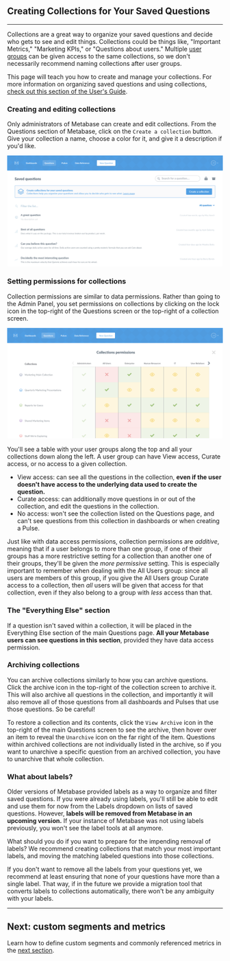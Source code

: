 ## Creating Collections for Your Saved Questions
---

Collections are a great way to organize your saved questions and decide who gets to see and edit things. Collections could be things like, "Important Metrics," "Marketing KPIs," or "Questions about users." Multiple [user groups](05-setting-permissions.md) can be given access to the same collections, so we don't necessarily recommend naming collections after user groups.

This page will teach you how to create and manage your collections. For more information on organizing saved questions and using collections, [check out this section of the User's Guide](../users-guide/06-sharing-answers.md).

### Creating and editing collections
Only administrators of Metabase can create and edit collections. From the Questions section of Metabase, click on the `Create a collection` button. Give your collection a name, choose a color for it, and give it a description if you'd like.

![Permissions empty state](images/collections/collections-empty-state.png)

### Setting permissions for collections
Collection permissions are similar to data permissions. Rather than going to the Admin Panel, you set permissions on collections by clicking on the lock icon in the top-right of the Questions screen or the top-right of a collection screen.

![Permissions grid](images/collections/permission-grid.png)

You'll see a table with your user groups along the top and all your collections down along the left. A user group can have View access, Curate access, or no access to a given collection.

- View access: can see all the questions in the collection, **even if the user doesn't have access to the underlying data used to create the question.**
- Curate access: can additionally move questions in or out of the collection, and edit the questions in the collection.
- No access: won't see the collection listed on the Questions page, and can't see questions from this collection in dashboards or when creating a Pulse.

Just like with data access permissions, collection permissions are *additive*, meaning that if a user belongs to more than one group, if one of their groups has a more restrictive setting for a collection than another one of their groups, they'll be given the *more permissive* setting. This is especially important to remember when dealing with the All Users group: since all users are members of this group, if you give the All Users group Curate access to a collection, then *all* users will be given that access for that collection, even if they also belong to a group with *less* access than that.

### The "Everything Else" section
If a question isn't saved within a collection, it will be placed in the Everything Else section of the main Questions page. **All your Metabase users can see questions in this section**, provided they have data access permission.

### Archiving collections
You can archive collections similarly to how you can archive questions. Click the archive icon in the top-right of the collection screen to archive it. This will also archive all questions in the collection, and importantly it will also remove all of those questions from all dashboards and Pulses that use those questions. So be careful!

To restore a collection and its contents, click the `View Archive` icon in the top-right of the main Questions screen to see the archive, then hover over an item to reveal the `Unarchive` icon on the far right of the item. Questions within archived collections are not individually listed in the archive, so if you want to unarchive a specific question from an archived collection, you have to unarchive that whole collection.

### What about labels?
Older versions of Metabase provided labels as a way to organize and filter saved questions. If you were already using labels, you'll still be able to edit and use them for now from the Labels dropdown on lists of saved questions. However, **labels will be removed from Metabase in an upcoming version.** If your instance of Metabase was not using labels previously, you won't see the label tools at all anymore.

What should you do if you want to prepare for the impending removal of labels? We recommend creating collections that match your most important labels, and moving the matching labeled questions into those collections.

If you don't want to remove all the labels from your questions yet, we recommend at least ensuring that none of your questions have more than a single label. That way, if in the future we provide a migration tool that converts labels to collections automatically, there won't be any ambiguity with your labels.

---

## Next: custom segments and metrics
Learn how to define custom segments and commonly referenced metrics in the [next section](07-segments-and-metrics.md).
